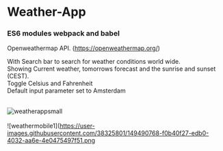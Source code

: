 <h1>Weather-App</h1>
<h3>ES6 modules webpack and babel</h3>

Openweathermap API. (https://openweathermap.org/)<br>

With Search bar to search for weather conditions world wide. <br>
Showing Current weather, tomorrows forecast and the sunrise and sunset (CEST).<br>
Toggle Celsius and Fahrenheit<br>
Default input parameter set to Amsterdam<br><br>

![weatherappsmall](https://user-images.githubusercontent.com/38325801/129147942-4b4719a8-b392-44c2-913b-555f97a1d41f.png)<br><br>
![weathermobile1](https://user-images.githubusercontent.com/38325801/149490768-f0b40f27-edb0-4032-aa6e-4e0475497f51.png<br><br>
